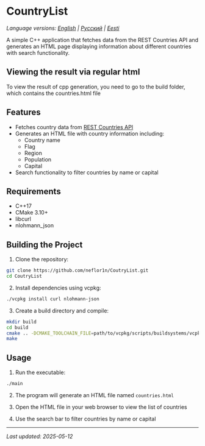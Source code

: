 # CountryList

*Language versions: [English](README.md) | [Русский](README.ru.md) | [Eesti](README.et.md)*

A simple C++ application that fetches data from the REST Countries API and generates an HTML page displaying information about different countries with search functionality.

## Viewing the result via regular html

To view the result of cpp generation, you need to go to the build folder, which contains the countries.html file

## Features

- Fetches country data from [REST Countries API](https://restcountries.com/v3.1/all)
- Generates an HTML file with country information including:
  - Country name
  - Flag
  - Region
  - Population
  - Capital
- Search functionality to filter countries by name or capital

## Requirements

- C++17
- CMake 3.10+
- libcurl
- nlohmann_json

## Building the Project

1. Clone the repository:
```bash
git clone https://github.com/neflor1n/CoutryList.git
cd CoutryList
```

2. Install dependencies using vcpkg:
```bash
./vcpkg install curl nlohmann-json
```

3. Create a build directory and compile:
```bash
mkdir build
cd build
cmake .. -DCMAKE_TOOLCHAIN_FILE=path/to/vcpkg/scripts/buildsystems/vcpkg.cmake
make
```

## Usage

1. Run the executable:
```bash
./main
```

2. The program will generate an HTML file named `countries.html`

3. Open the HTML file in your web browser to view the list of countries

4. Use the search bar to filter countries by name or capital

---
*Last updated: 2025-05-12*
